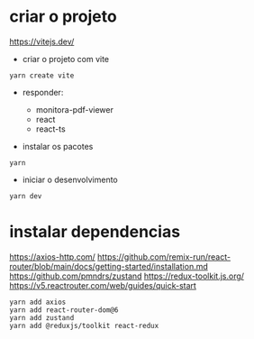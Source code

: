 # criar o projeto

https://vitejs.dev/

- criar o projeto com vite </br>

```batch
yarn create vite
```

- responder: </br>

  - monitora-pdf-viewer </br>
  - react </br>
  - react-ts </br>

- instalar os pacotes </br>

```batch
yarn
```

- iniciar o desenvolvimento </br>

```batch
yarn dev
```

# instalar dependencias

https://axios-http.com/
https://github.com/remix-run/react-router/blob/main/docs/getting-started/installation.md
https://github.com/pmndrs/zustand
https://redux-toolkit.js.org/
https://v5.reactrouter.com/web/guides/quick-start

```batch
yarn add axios
yarn add react-router-dom@6
yarn add zustand
yarn add @reduxjs/toolkit react-redux
```
